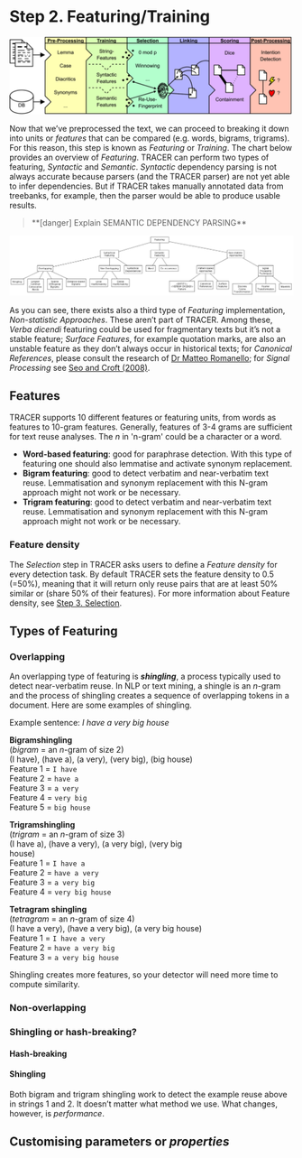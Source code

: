 # Step 2. Featuring/Training

![](/assets/architecture.png)

Now that we’ve preprocessed the text, we can proceed to breaking it down into units or _features_ that can be compared \(e.g. words, bigrams, trigrams\). For this reason, this step is known as _Featuring_ or _Training_. The chart below provides an overview of _Featuring_. TRACER can perform two types of featuring, _Syntactic_ and _Semantic_. _Syntactic_ dependency parsing is not always accurate because parsers \(and the TRACER parser\) are not yet able to infer dependencies. But if TRACER takes manually annotated data from treebanks, for example, then the parser would be able to produce usable results.

> \*\*\[danger\] Explain SEMANTIC DEPENDENCY PARSING\*\*

![featuring](/assets/featuring-overview.png "Overview of Featuring.")

As you can see, there exists also a third type of _Featuring_ implementation, _Non-statistic Approaches_. These aren’t part of TRACER. Among these, _Verba dicendi_ featuring could be used for fragmentary texts but it’s not a stable feature; _Surface Features_, for example quotation marks, are also an unstable feature as they don’t always occur in historical texts; for _Canonical References_, please consult the research of [Dr Matteo Romanello](https://www.researchgate.net/profile/Matteo_Romanello); for _Signal Processing_ see [Seo and Croft \(2008\)](/references.md).

## Features

TRACER supports 10 different features or featuring units, from words as features to 10-gram features. Generally, features of 3-4 grams are sufficient for text reuse analyses. The _n_ in 'n-gram' could be a character or a word.

* **Word-based featuring**: good for paraphrase detection. With this type of featuring one should also lemmatise and activate synonym replacement.
* **Bigram featuring**: good to detect verbatim and near-verbatim text reuse. Lemmatisation and synonym replacement with this N-gram approach might not work or be necessary.
* **Trigram featuring**: good to detect verbatim and near-verbatim text reuse. Lemmatisation and synonym replacement with this N-gram approach might not work or be necessary.

### Feature density

The _Selection_ step in TRACER asks users to define a _Feature density_ for every detection task. By default TRACER sets the feature density to 0.5 \(=50%\), meaning that it will return only reuse pairs that are at least 50% similar or \(share 50% of their features\). For more information about Feature density, see [Step 3. Selection](/configuration/step-3-selection.md).

## Types of Featuring

### Overlapping

An overlapping type of featuring is _**shingling**_, a process typically used to detect near-verbatim reuse. In NLP or text mining, a shingle is an _n_-gram and the process of shingling creates a sequence of overlapping tokens in a document. Here are some examples of shingling.

Example sentence: _I have a very big house_

**Bigramshingling**  
\(_bigram_ = an _n_-gram of size 2\)  
\(I have\), \(have a\), \(a very\), \(very big\), \(big house\)  
Feature 1 = `I have`  
Feature 2 = `have a`  
Feature 3 = `a very`  
Feature 4 = `very big`  
Feature 5 = `big house`

**Trigramshingling**  
\(_trigram_ = an _n_-gram of size 3\)  
\(I have a\), \(have a very\), \(a very big\), \(very big  
house\)  
Feature 1 = `I have a`  
Feature 2 = `have a very`   
Feature 3 = `a very big`  
Feature 4 = `very big house`

**Tetragram shingling**  
\(_tetragram_ = an _n_-gram of size 4\)  
\(I have a very\), \(have a very big\), \(a very big house\)  
Feature 1 = `I have a very`  
Feature 2 = `have a very big`  
Feature 3 = `a very big house`

Shingling creates more features, so your detector will need more time to compute similarity.

### Non-overlapping

### Shingling or hash-breaking?

#### Hash-breaking

#### Shingling

Both bigram and trigram shingling work to detect the example reuse above in strings 1 and 2. It doesn’t matter what method we use. What changes, however, is _performance_.

## Customising parameters or _properties_



